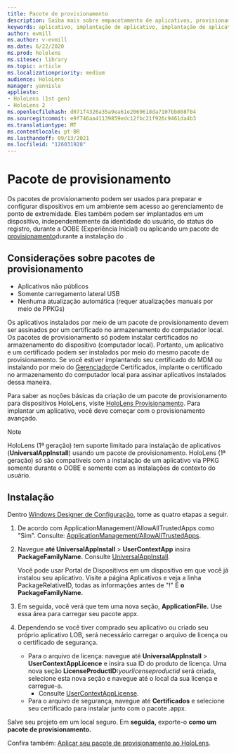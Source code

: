 ```yaml
---
title: Pacote de provisionamento
description: Saiba mais sobre empacotamento de aplicativos, provisionamento, implantação e implantação de aplicativos empresariais para HoloLens dispositivos.
keywords: aplicativo, implantação de aplicativo, implantação de aplicativo empresarial, provisionamento
author: evmill
ms.author: v-evmill
ms.date: 6/22/2020
ms.prod: hololens
ms.sitesec: library
ms.topic: article
ms.localizationpriority: medium
audience: HoloLens
manager: yannisle
appliesto:
- HoloLens (1st gen)
- HoloLens 2
ms.openlocfilehash: d071f4326a35a9ea61e2069618da7107bb808f04
ms.sourcegitcommit: e9f746aa41139859edc12fbc21f926c9461da4b3
ms.translationtype: MT
ms.contentlocale: pt-BR
ms.lasthandoff: 09/13/2021
ms.locfileid: "126031928"
---
```

# <a name="provisioning-package"></a>Pacote de provisionamento

Os pacotes de provisionamento podem ser usados para preparar e configurar dispositivos em um ambiente sem acesso ao gerenciamento de ponto de extremidade. Eles também podem ser implantados em um dispositivo, independentemente da identidade do usuário, do status do registro, durante a OOBE (Experiência Inicial) ou aplicando um pacote de [provisionamento](/hololens/hololens-provisioning##apply-a-provisioning-package-to-hololens-during-setup)durante a instalação do .

## <a name="provisioning-packages-considerations"></a>Considerações sobre pacotes de provisionamento

* Aplicativos não públicos
* Somente carregamento lateral USB
* Nenhuma atualização automática (requer atualizações manuais por meio de PPKGs)

Os aplicativos instalados por meio de um pacote de provisionamento devem ser assinados por um certificado no armazenamento do computador local. Os pacotes de provisionamento só podem instalar certificados no armazenamento do dispositivo (computador local). Portanto, um aplicativo e um certificado podem ser instalados por meio do mesmo pacote de provisionamento. Se você estiver implantando seu certificado do MDM ou instalando por meio do [Gerenciador](certificate-manager.md)de Certificados, implante o certificado no armazenamento do computador local para assinar aplicativos instalados dessa maneira.

Para saber as noções básicas da criação de um pacote de provisionamento para dispositivos HoloLens, visite [HoloLens Provisionamento](/hololens/hololens-provisioning). Para implantar um aplicativo, você deve começar com o provisionamento avançado.

> [!NOTE]
> HoloLens (1ª geração) tem suporte limitado para instalação de aplicativos (**UniversalAppInstall**) usando um pacote de provisionamento. HoloLens (1ª geração) só são compatíveis com a instalação de um aplicativo via PPKG somente durante o OOBE e somente com as instalações de contexto do usuário.

## <a name="setup"></a>Instalação

Dentro [Windows Designer de Configuração,](https://www.microsoft.com/store/productId/9NBLGGH4TX22) tome as quatro etapas a seguir.

1. De acordo com ApplicationManagement/AllowAllTrustedApps como "Sim". Consulte: [ApplicationManagement/AllowAllTrustedApps](/windows/client-management/mdm/policy-csp-applicationmanagement#applicationmanagement-allowalltrustedapps).

2. Navegue **até UniversalAppInstall**  >  **UserContextApp** insira **PackageFamilyName.** Consulte [UniversalAppInstall](/windows/configuration/wcd/wcd-universalappinstall).

   Você pode usar Portal de Dispositivos em um dispositivo em que você já instalou seu aplicativo. Visite a página Aplicativos e veja a linha PackageRelativeID, todas as informações antes de "!" É **o PackageFamilyName.**

3. Em seguida, você verá que tem uma nova seção, **ApplicationFile.** Use essa área para carregar seu pacote appx.

4. Dependendo se você tiver comprado seu aplicativo ou criado seu próprio aplicativo LOB, será necessário carregar o arquivo de licença ou o certificado de segurança.

    - Para o arquivo de licença: navegue até **UniversalAppInstall**  >  **UserContextAppLicence** e insira sua ID do produto de licença. Uma nova seção <b>LicenseProductID:</b><i>yourlicenseproductid</i> será criada, selecione esta nova seção e navegue até o local da sua licença e carregue-a.
        - Consulte [UserContextAppLicense](/windows/configuration/wcd/wcd-universalappinstall#usercontextapplicense).
    - Para o arquivo de segurança, navegue até **Certificados** e selecione seu certificado para instalar junto com o pacote .appx.

Salve seu projeto em um local seguro. Em **seguida,** exporte-o **como um pacote de provisionamento.**  

Confira também: [Aplicar seu pacote de provisionamento ao HoloLens](/hololens/hololens-provisioning#apply-a-provisioning-package-to-hololens-during-setup).
